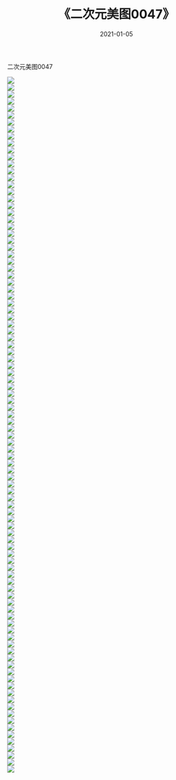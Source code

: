 ﻿---
layout: post
title:  《二次元美图0047》
date:   2021-01-05
img: http://imgx.orgx.ga/二次元/2021/二次元美图0047/000.jpg
categories: [美女, 清纯, 唯美]
---

二次元美图0047

 ![](http://imgx.orgx.ga/二次元/2021/二次元美图0047/001.jpg) <br>![](http://imgx.orgx.ga/二次元/2021/二次元美图0047/002.jpg) <br>![](http://imgx.orgx.ga/二次元/2021/二次元美图0047/003.jpg) <br>![](http://imgx.orgx.ga/二次元/2021/二次元美图0047/004.jpg) <br>![](http://imgx.orgx.ga/二次元/2021/二次元美图0047/005.jpg) <br>![](http://imgx.orgx.ga/二次元/2021/二次元美图0047/006.jpg) <br>![](http://imgx.orgx.ga/二次元/2021/二次元美图0047/007.jpg) <br>![](http://imgx.orgx.ga/二次元/2021/二次元美图0047/008.jpg) <br>![](http://imgx.orgx.ga/二次元/2021/二次元美图0047/009.jpg) <br>![](http://imgx.orgx.ga/二次元/2021/二次元美图0047/010.jpg) <br>![](http://imgx.orgx.ga/二次元/2021/二次元美图0047/011.jpg) <br>![](http://imgx.orgx.ga/二次元/2021/二次元美图0047/012.jpg) <br>![](http://imgx.orgx.ga/二次元/2021/二次元美图0047/013.jpg) <br>![](http://imgx.orgx.ga/二次元/2021/二次元美图0047/014.jpg) <br>![](http://imgx.orgx.ga/二次元/2021/二次元美图0047/015.jpg) <br>![](http://imgx.orgx.ga/二次元/2021/二次元美图0047/016.jpg) <br>![](http://imgx.orgx.ga/二次元/2021/二次元美图0047/017.jpg) <br>![](http://imgx.orgx.ga/二次元/2021/二次元美图0047/018.jpg) <br>![](http://imgx.orgx.ga/二次元/2021/二次元美图0047/019.jpg) <br>![](http://imgx.orgx.ga/二次元/2021/二次元美图0047/020.jpg) <br>![](http://imgx.orgx.ga/二次元/2021/二次元美图0047/021.jpg) <br>![](http://imgx.orgx.ga/二次元/2021/二次元美图0047/022.jpg) <br>![](http://imgx.orgx.ga/二次元/2021/二次元美图0047/023.jpg) <br>![](http://imgx.orgx.ga/二次元/2021/二次元美图0047/024.jpg) <br>![](http://imgx.orgx.ga/二次元/2021/二次元美图0047/025.jpg) <br>![](http://imgx.orgx.ga/二次元/2021/二次元美图0047/026.jpg) <br>![](http://imgx.orgx.ga/二次元/2021/二次元美图0047/027.jpg) <br>![](http://imgx.orgx.ga/二次元/2021/二次元美图0047/028.jpg) <br>![](http://imgx.orgx.ga/二次元/2021/二次元美图0047/029.jpg) <br>![](http://imgx.orgx.ga/二次元/2021/二次元美图0047/030.jpg) <br>![](http://imgx.orgx.ga/二次元/2021/二次元美图0047/031.jpg) <br>![](http://imgx.orgx.ga/二次元/2021/二次元美图0047/032.jpg) <br>![](http://imgx.orgx.ga/二次元/2021/二次元美图0047/033.jpg) <br>![](http://imgx.orgx.ga/二次元/2021/二次元美图0047/034.jpg) <br>![](http://imgx.orgx.ga/二次元/2021/二次元美图0047/035.jpg) <br>![](http://imgx.orgx.ga/二次元/2021/二次元美图0047/036.jpg) <br>![](http://imgx.orgx.ga/二次元/2021/二次元美图0047/037.jpg) <br>![](http://imgx.orgx.ga/二次元/2021/二次元美图0047/038.jpg) <br>![](http://imgx.orgx.ga/二次元/2021/二次元美图0047/039.jpg) <br>![](http://imgx.orgx.ga/二次元/2021/二次元美图0047/040.jpg) <br>![](http://imgx.orgx.ga/二次元/2021/二次元美图0047/041.jpg) <br>![](http://imgx.orgx.ga/二次元/2021/二次元美图0047/042.jpg) <br>![](http://imgx.orgx.ga/二次元/2021/二次元美图0047/043.jpg) <br>![](http://imgx.orgx.ga/二次元/2021/二次元美图0047/044.jpg) <br>![](http://imgx.orgx.ga/二次元/2021/二次元美图0047/045.jpg) <br>![](http://imgx.orgx.ga/二次元/2021/二次元美图0047/046.jpg) <br>![](http://imgx.orgx.ga/二次元/2021/二次元美图0047/047.jpg) <br>![](http://imgx.orgx.ga/二次元/2021/二次元美图0047/048.jpg) <br>![](http://imgx.orgx.ga/二次元/2021/二次元美图0047/049.jpg) <br>![](http://imgx.orgx.ga/二次元/2021/二次元美图0047/050.jpg) <br>![](http://imgx.orgx.ga/二次元/2021/二次元美图0047/051.jpg) <br>![](http://imgx.orgx.ga/二次元/2021/二次元美图0047/052.jpg) <br>![](http://imgx.orgx.ga/二次元/2021/二次元美图0047/053.jpg) <br>![](http://imgx.orgx.ga/二次元/2021/二次元美图0047/054.jpg) <br>![](http://imgx.orgx.ga/二次元/2021/二次元美图0047/055.jpg) <br>![](http://imgx.orgx.ga/二次元/2021/二次元美图0047/056.jpg) <br>![](http://imgx.orgx.ga/二次元/2021/二次元美图0047/057.jpg) <br>![](http://imgx.orgx.ga/二次元/2021/二次元美图0047/058.jpg) <br>![](http://imgx.orgx.ga/二次元/2021/二次元美图0047/059.jpg) <br>![](http://imgx.orgx.ga/二次元/2021/二次元美图0047/060.jpg) <br>![](http://imgx.orgx.ga/二次元/2021/二次元美图0047/061.jpg) <br>![](http://imgx.orgx.ga/二次元/2021/二次元美图0047/062.jpg) <br>![](http://imgx.orgx.ga/二次元/2021/二次元美图0047/063.jpg) <br>![](http://imgx.orgx.ga/二次元/2021/二次元美图0047/064.jpg) <br>![](http://imgx.orgx.ga/二次元/2021/二次元美图0047/065.jpg) <br>![](http://imgx.orgx.ga/二次元/2021/二次元美图0047/066.jpg) <br>![](http://imgx.orgx.ga/二次元/2021/二次元美图0047/067.jpg) <br>![](http://imgx.orgx.ga/二次元/2021/二次元美图0047/068.jpg) <br>![](http://imgx.orgx.ga/二次元/2021/二次元美图0047/069.jpg) <br>![](http://imgx.orgx.ga/二次元/2021/二次元美图0047/070.jpg) <br>![](http://imgx.orgx.ga/二次元/2021/二次元美图0047/071.jpg) <br>![](http://imgx.orgx.ga/二次元/2021/二次元美图0047/072.jpg) <br>![](http://imgx.orgx.ga/二次元/2021/二次元美图0047/073.jpg) <br>![](http://imgx.orgx.ga/二次元/2021/二次元美图0047/074.jpg) <br>![](http://imgx.orgx.ga/二次元/2021/二次元美图0047/075.jpg) <br>![](http://imgx.orgx.ga/二次元/2021/二次元美图0047/076.jpg) <br>![](http://imgx.orgx.ga/二次元/2021/二次元美图0047/077.jpg) <br>![](http://imgx.orgx.ga/二次元/2021/二次元美图0047/078.jpg) <br>![](http://imgx.orgx.ga/二次元/2021/二次元美图0047/079.jpg) <br>![](http://imgx.orgx.ga/二次元/2021/二次元美图0047/080.jpg) <br>![](http://imgx.orgx.ga/二次元/2021/二次元美图0047/081.jpg) <br>![](http://imgx.orgx.ga/二次元/2021/二次元美图0047/082.jpg) <br>![](http://imgx.orgx.ga/二次元/2021/二次元美图0047/083.jpg) <br>![](http://imgx.orgx.ga/二次元/2021/二次元美图0047/084.jpg) <br>![](http://imgx.orgx.ga/二次元/2021/二次元美图0047/085.jpg) <br>![](http://imgx.orgx.ga/二次元/2021/二次元美图0047/086.jpg) <br>![](http://imgx.orgx.ga/二次元/2021/二次元美图0047/087.jpg) <br>![](http://imgx.orgx.ga/二次元/2021/二次元美图0047/088.jpg) <br>![](http://imgx.orgx.ga/二次元/2021/二次元美图0047/089.jpg) <br>![](http://imgx.orgx.ga/二次元/2021/二次元美图0047/090.jpg) <br>![](http://imgx.orgx.ga/二次元/2021/二次元美图0047/091.jpg) <br>![](http://imgx.orgx.ga/二次元/2021/二次元美图0047/092.jpg) <br>![](http://imgx.orgx.ga/二次元/2021/二次元美图0047/093.jpg) <br>![](http://imgx.orgx.ga/二次元/2021/二次元美图0047/094.jpg) <br>![](http://imgx.orgx.ga/二次元/2021/二次元美图0047/095.jpg) <br>![](http://imgx.orgx.ga/二次元/2021/二次元美图0047/096.jpg) <br>![](http://imgx.orgx.ga/二次元/2021/二次元美图0047/097.jpg) <br>![](http://imgx.orgx.ga/二次元/2021/二次元美图0047/098.jpg) <br>![](http://imgx.orgx.ga/二次元/2021/二次元美图0047/099.jpg) <br>![](http://imgx.orgx.ga/二次元/2021/二次元美图0047/100.jpg) <br>